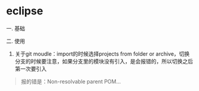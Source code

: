 # eclipse
一. 基础

二. 使用
1. 关于git moudle：import的时候选择projects from folder or archive，切换分支的时候要注意，如果分支里的模块没有引入，是会报错的，所以切换之后第一次要引入
>报的错是：Non-resolvable parent POM...  
